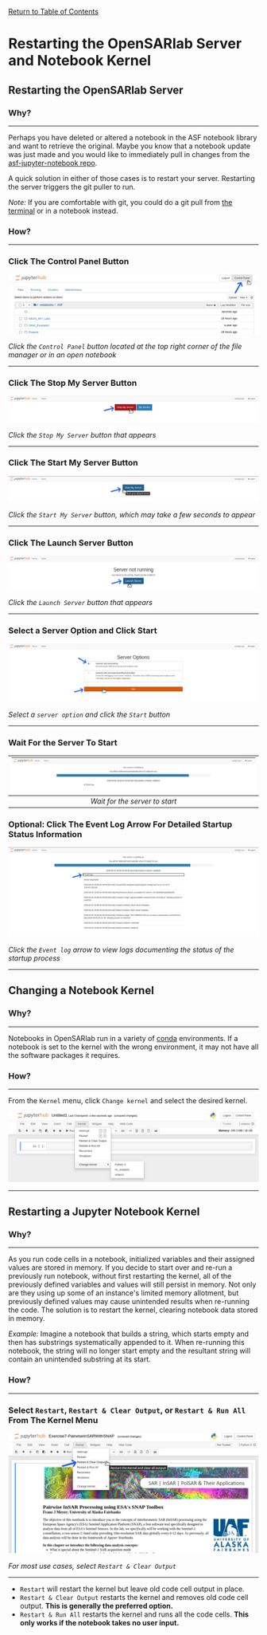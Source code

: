 [Return to Table of Contents](../user.md)

# Restarting the OpenSARlab Server and Notebook Kernel

## Restarting the OpenSARlab Server
### Why?
---
Perhaps you have deleted or altered a notebook in the ASF notebook library and want to retrieve the original. Maybe you know that a notebook update was just made and you would like to immediately pull in changes from the [asf-jupyter-notebook repo](https://github.com/asfadmin/asf-jupyter-notebooks). 

A quick solution in either of those cases is to restart your server. Restarting the server triggers the git puller to run.

*Note:* If you are comfortable with git, you could do a git pull from 
[the terminal](OpenSARlab_terminal.md) or in a notebook instead. 

### How?
---
### Click The Control Panel Button

![Click the Control Panel button](../assets/control_panel.png)

*Click the `Control Panel` button located at the top right corner of the file manager or in an open notebook*

---

### Click The Stop My Server Button

![Click the Stop My Server button](../assets/stop_my_server.png)

*Click the `Stop My Server` button that appears*

---

### Click The Start My Server Button

![Click the Start My Server button](../assets/start_my_server.png)

*Click the ``Start My Server`` button, which may take a few seconds to appear*

---

### Click The Launch Server Button

![Click the Launch Server button](../assets/launch_server.png)

*Click the `Launch Server` button that appears*

---

### Select a Server Option and Click Start

![Select a server option and click the start button](../assets/server_options.png)

*Select a `server option` and click the `Start` button*

---

### Wait For the Server To Start

| ![Wait for the server to start](../assets/server_status.png) | 
|:-------------:|
| *Wait for the server to start* |

### Optional: Click The Event Log Arrow For Detailed Startup Status Information

![Click the event log arrow](../assets/event_log.png)

*Click the `Event log` arrow to view logs documenting the status of the startup process*

---

## Changing a Notebook Kernel

### Why?
---
Notebooks in OpenSARlab run in a variety of [conda](https://docs.conda.io/en/latest/) environments. If a notebook is set to the kernel with the wrong environment, it may not have all the software packages it requires.
<!--prev
 If a notebook is set to the kernel with the wrong environment, it will likely not have all the needed software packages it requires.  -->

### How?
---
From the `Kernel` menu, click `Change kernel` and select the desired kernel.

![From the `Kernel` menu, click `Change kernel` and select the desired kernel](../assets/change_kernel.png)

---

## Restarting a Jupyter Notebook Kernel
### Why?
---
As you run code cells in a notebook, initialized variables and their assigned values are stored in memory. If you decide to start over and re-run a previously run notebook, without first restarting the kernel, all of the previously defined variables and values will still persist in memory. Not only are they using up some of an instance's limited memory allotment, but previously defined values may cause unintended results when re-running the code. The solution is to restart the kernel, clearing notebook data stored in memory.

*Example:* Imagine a notebook that builds a string, which starts empty and then has substrings systematically appended to it. When re-running this notebook, the string will no longer start empty and the resultant string will contain an unintended substring at its start.

### How?
---
### Select `Restart`, `Restart & Clear Output`, or `Restart & Run All` From The Kernel Menu

![Select restart and clear all from the kernel menu](../assets/restart_clear_all.png)

*For most use cases, select `Restart & Clear Output`*

---

- `Restart` will restart the kernel but leave old code cell output in place.
- `Restart & Clear Output` restarts the kernel and removes old code cell output. **This is generally the preferred option.**
- `Restart & Run All` restarts the kernel and runs all the code cells. **This only works if the notebook takes no user input.**